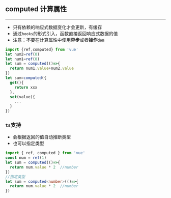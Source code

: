 ## computed 计算属性
---
* 只有依赖的响应式数据变化才会更新，有缓存
* 通过`hooks`的形式引入，函数直接返回响应式数据的值
* 注意：不要在计算属性中使用**异步**或者**操作`dom`**
```js
import {ref,computed} from 'vue'
let num2=ref(0)
let num1=ref(0)
let sum = computed(()=>{
  return num1.value+num2.value
})
let sum=computed({
  get(){
    return xxx
  },
  set(value){
    ...
  }
})
```

### `ts`支持
* 会根据返回的值自动推断类型
* 也可以指定类型
```ts
import { ref, computed } from 'vue'
const num = ref(1)
let sum = computed(()=>{
  return num.value * 2  //number
})
//指定类型
let sum = computed<number>(()=>{
  return num.value * 2  //number
})
```
